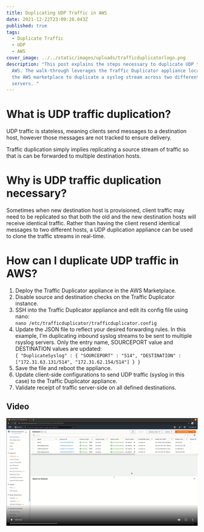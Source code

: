 ```yaml
---
title: Duplicating UDP Traffic in AWS
date: 2021-12-22T23:09:28.043Z
published: true
tags:
  - Duplicate Traffic
  - UDP
  - AWS
cover_image: ../../static/images/uploads/trafficduplicatorlogo.png
description: "This post explains the steps necessary to duplicate UDP traffic in
  AWS. The walk-through leverages the Traffic Duplicator appliance located in
  the AWS marketplace to duplicate a syslog stream across two different rsyslog
  servers. "
---
```

# What is UDP traffic duplication?

UDP traffic is stateless, meaning clients send messages to a destination host, however those messages are not tracked to ensure delivery.

Traffic duplication simply implies replicating a source stream of traffic so that is can be forwarded to multiple destination hosts.

# Why is UDP traffic duplication necessary?

Sometimes when new destination host is provisioned, client traffic may need to be replicated so that both the old and the new destination hosts will receive identical traffic. Rather than having the client resend identical messages to two different hosts, a UDP duplication appliance can be used to clone the traffic streams in real-time.

# How can I duplicate UDP traffic in AWS?

1. Deploy the Traffic Duplicator appliance in the AWS Marketplace.
2. Disable source and destination checks on the Traffic Duplicator instance.
3. SSH into the Traffic Duplicator appliance and edit its config file using nano:\
   `nano /etc/trafficduplicator/trafficduplicator.config`
4. Update the JSON file to reflect your desired forwarding rules. In this example, I'm duplicating inbound syslog streams to be sent to multiple rsyslog servers. Only the entry name, SOURCEPORT value and DESTINATION values are updated:\
   `{
           "DuplicateSyslog" : {
                   "SOURCEPORT" : "514",
                   "DESTINATION" : ["172.31.63.131/514", "172.31.62.154/514"]
           }
   }`
5. Save the file and reboot the appliance.
6. Update client-side configurations to send UDP traffic (syslog in this case) to the Traffic Duplicator appliance.
7. Validate receipt of traffic server-side on all defined destinations.

## Video

[![Traffic Duplicator Walk-Through](../../static/images/uploads/trafficduplicatorstill.png)](https://termilus.s3.amazonaws.com/TrafficDuplicator.mp4 "Traffic Duplicator Appliance Walk-Through")